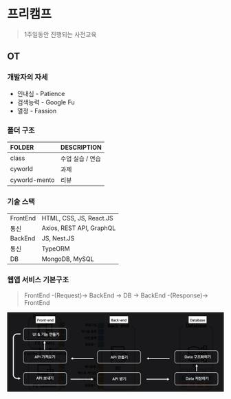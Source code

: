 # 프리캠프
> 1주일동안 진행되는 사전교육

## OT
### 개발자의 자세
* 인내심 - Patience
* 검색능력 - Google Fu
* 열정 - Fassion

### 폴더 구조
| FOLDER        | DESCRIPTION      |
| :------------ | :--------------- |
| class         | 수업 실습 / 연습 |
| cyworld       | 과제             |
| cyworld-mento | 리뷰             |

### 기술 스택
|          |                          |
| -------- | ------------------------ |
| FrontEnd | HTML, CSS, JS, React.JS  |
| 통신     | Axios, REST API, GraphQL |
| BackEnd  | JS, Nest.JS              |
| 통신     | TypeORM                  |
| DB       | MongoDB, MySQL           |

### 웹앱 서비스 기본구조
> FrontEnd -(Request)-> BackEnd -> DB -> BackEnd -(Response)-> FrontEnd

![](../pictures/WebAppServiceFrame.png)